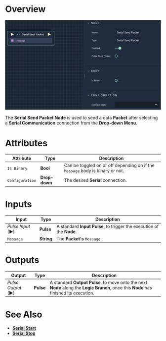 # Overview

![The Serial Send Packet Node.](../../../.gitbook/assets/serialsendpacket.png)

The **Serial Send Packet Node** is used to send a data **Packet** after selecting a **Serial Communication** connection from the **Drop-down Menu**.

# Attributes

|Attribute|Type|Description|
|---|---|---|
|`Is Binary`|**Bool**|Can be toggled on or off depending on if the `Message` body is binary or not.|
|`Configuration`|**Drop-down**|The desired **Serial** connection.|

# Inputs

|Input|Type|Description|
|---|---|---|
|*Pulse Input* (►)|**Pulse**|A standard **Input Pulse**, to trigger the execution of the **Node**.|
|`Message`|**String**|The **Packet's** `Message`.|


# Outputs

|Output|Type|Description|
|---|---|---|
|*Pulse Output* (►)|**Pulse**|A standard **Output Pulse**, to move onto the next **Node** along the **Logic Branch**, once this **Node** has finished its execution.|

# See Also
* [**Serial Start**](serialstart.md)
* [**Serial Stop**](serialstop.md)
  
